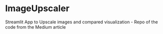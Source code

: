 # ImageUpscaler
Streamlit App to Upscale images and compared visualization - Repo of the code from the Medium article 
